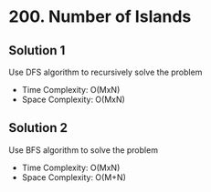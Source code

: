 # 200. Number of Islands
## Solution 1
Use DFS algorithm to recursively solve the problem
* Time Complexity: O(MxN)
* Space Complexity: O(MxN)

## Solution 2
Use BFS algorithm to solve the problem
* Time Complexity: O(MxN)
* Space Complexity: O(M+N)